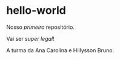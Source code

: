 # hello-world
Nosso *primeiro* repositório.

Vai ser _super legal_!

A turma da Ana Carolina e Hillysson Bruno.

